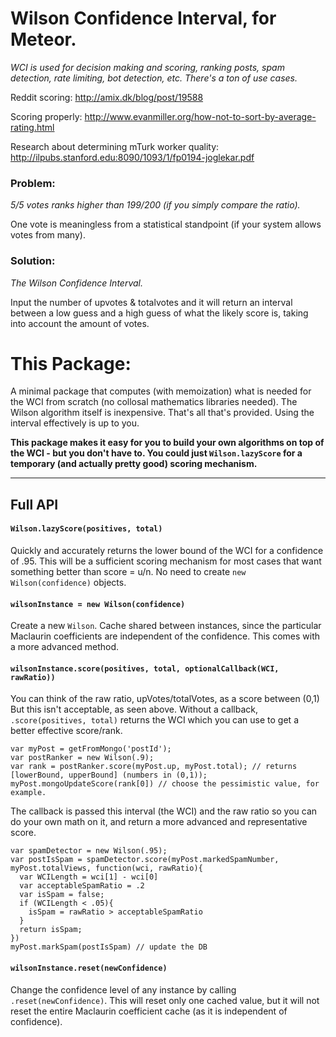 # Wilson Confidence Interval, for Meteor.

*WCI is used for decision making and scoring, ranking posts, spam detection, rate limiting, bot detection, etc. There's a ton of use cases.*

Reddit scoring: http://amix.dk/blog/post/19588

Scoring properly: http://www.evanmiller.org/how-not-to-sort-by-average-rating.html

Research about determining mTurk worker quality: http://ilpubs.stanford.edu:8090/1093/1/fp0194-joglekar.pdf

### Problem:

*5/5 votes ranks higher than 199/200 (if you simply compare the ratio).*

One vote is meaningless from a statistical standpoint (if your system allows votes from many).

### Solution:

*The Wilson Confidence Interval.*

Input the number of upvotes & totalvotes and it will return an interval between a low guess and a high guess of what the likely score is, taking into account the amount of votes.



# This Package:

A minimal package that computes (with memoization) what is needed for the WCI from scratch (no collosal mathematics libraries needed). The Wilson algorithm itself is inexpensive. That's all that's provided. Using the interval effectively is up to you.

**This package makes it easy for you to build your own algorithms on top of the WCI - but you don't have to. You could just `Wilson.lazyScore` for a temporary (and actually pretty good) scoring mechanism.**

---

## Full API

#### `Wilson.lazyScore(positives, total)`

Quickly and accurately returns the lower bound of the WCI for a confidence of .95. This will be a sufficient scoring mechanism for most cases that want something better than score = u/n. No need to create `new Wilson(confidence)` objects.

#### `wilsonInstance = new Wilson(confidence)`

Create a new `Wilson`. Cache shared between instances, since the particular Maclaurin coefficients are independent of the confidence. This comes with a more advanced method.

#### `wilsonInstance.score(positives, total, optionalCallback(WCI, rawRatio))`

You can think of the raw ratio, upVotes/totalVotes, as a score between (0,1) But this isn't acceptable, as seen above. Without a callback, `.score(positives, total)` returns the WCI which you can use to get a better effective score/rank.
```
var myPost = getFromMongo('postId');
var postRanker = new Wilson(.9);
var rank = postRanker.score(myPost.up, myPost.total); // returns [lowerBound, upperBound] (numbers in (0,1));
myPost.mongoUpdateScore(rank[0]) // choose the pessimistic value, for example.
```
The callback is passed this interval (the WCI) and the raw ratio so you can do your own math on it, and return a more advanced and representative score.
```
var spamDetector = new Wilson(.95);
var postIsSpam = spamDetector.score(myPost.markedSpamNumber, myPost.totalViews, function(wci, rawRatio){
  var WCILength = wci[1] - wci[0]
  var acceptableSpamRatio = .2
  var isSpam = false;
  if (WCILength < .05){
  	isSpam = rawRatio > acceptableSpamRatio
  }
  return isSpam;
})
myPost.markSpam(postIsSpam) // update the DB
```

#### `wilsonInstance.reset(newConfidence)`

Change the confidence level of any instance by calling `.reset(newConfidence)`. This will reset only one cached value, but it will not reset the entire Maclaurin coefficient cache (as it is independent of confidence).




